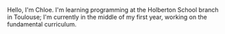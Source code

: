 Hello, I'm Chloe. I'm  learning programming at the Holberton School branch in Toulouse; I'm currently in the middle of my first year, working on the fundamental curriculum.
